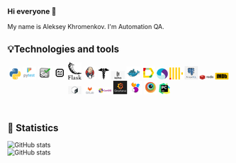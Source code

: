 ### Hi everyone 👋 
My name is Aleksey Khromenkov. I'm Automation QA.
<br/>

## 💡Technologies and tools 
<p align="center">
<img width="5%" title="Python" src="logo/python.png">
<img width="6%" title="Pytest" src="logo/pytest.png">
<img width="6%" title="Selenium" src="logo/selenium.svg">
<img width="6%" title="RobotFramework" src="logo/robotframework.png">
<img width="6%" title="Flask" src="logo/flask.png">
<img width="6%" title="Jenkins" src="logo/jenkins.svg">
<img width="5%" title="Requests" src="logo/requests.png">
<img width="6%" title="Kafka" src="logo/kafka.png">  
<img width="6%" title="Docker" src="logo/docker.svg">
<img width="6%" title="Allure Report" src="logo/allure.svg">
<img width=5%" title="Appium" src="logo/appium.svg">  
<img width="6%" title="Clickhouse" src="logo/clickhouse.svg">
<img width="6%" title="PostgreSQL" src="logo/postgresql.png">  
<img width="6%" title="Redis" src="logo/redis.png">
<img width="6%" title="LMDB" src="logo/lmdb.png">
<img width="6%" title="Bash" src="logo/bash.png">
<img width="6%" title="GitLab" src="logo/gitlab.png">
<img width="6%" title="Centos" src="logo/centos.png">
<img width="6%" title="Grafana" src="logo/grafana.png">  
<img width="6%" title="Selenide" src="logo/selenide.svg">
<img width="6%" title="BrowserStack" src="logo/browserstack.svg">    
<img width="5%" title="PyCharm" src="logo/pycharm.png">
</p>
<br/>
                                                  
## 🚀 Statistics 
![GitHub stats](https://github-readme-stats.vercel.app/api?username=alekseyby&show_icons=true&count_private=true&include_all_commits=true)
<br/>
![GitHub stats](https://github-readme-stats.vercel.app/api/top-langs/?username=alekseyby&hide=html&layout=compact)
<br/>
<br/>
